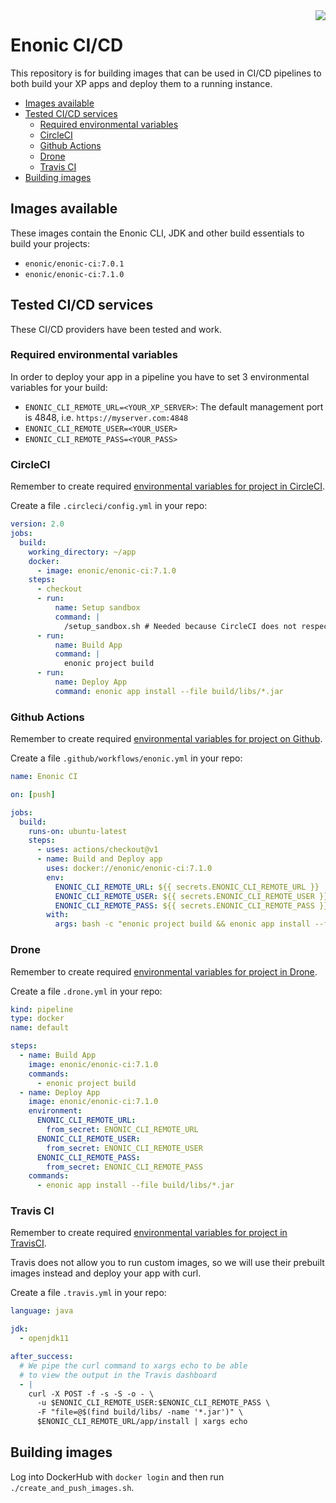 <img align="right" src="https://raw.githubusercontent.com/enonic/xp/master/misc/logo.png">
<h1>Enonic CI/CD</h1>

This repository is for building images that can be used in CI/CD pipelines to both build your XP apps and deploy them to a running instance.

- [Images available](#images-available)
- [Tested CI/CD services](#tested-cicd-services)
  - [Required environmental variables](#required-environmental-variables)
  - [CircleCI](#circleci)
  - [Github Actions](#github-actions)
  - [Drone](#drone)
  - [Travis CI](#travis-ci)
- [Building images](#building-images)

## Images available

These images contain the Enonic CLI, JDK and other build essentials to build your projects:

* `enonic/enonic-ci:7.0.1`
* `enonic/enonic-ci:7.1.0`

## Tested CI/CD services

These CI/CD providers have been tested and work.

### Required environmental variables

In order to deploy your app in a pipeline you have to set 3 environmental variables for your build:
* `ENONIC_CLI_REMOTE_URL=<YOUR_XP_SERVER>`: The default management port is 4848, i.e. `https://myserver.com:4848`
* `ENONIC_CLI_REMOTE_USER=<YOUR_USER>`
* `ENONIC_CLI_REMOTE_PASS=<YOUR_PASS>`

### CircleCI

Remember to create required [environmental variables for project in CircleCI](https://circleci.com/docs/2.0/env-vars/#setting-an-environment-variable-in-a-project).

Create a file `.circleci/config.yml` in your repo:

```yaml
version: 2.0
jobs:
  build:
    working_directory: ~/app
    docker:
      - image: enonic/enonic-ci:7.1.0
    steps:
      - checkout
      - run:
          name: Setup sandbox
          command: |
            /setup_sandbox.sh # Needed because CircleCI does not respect docker entrypoints
      - run:
          name: Build App
          command: |
            enonic project build
      - run:
          name: Deploy App
          command: enonic app install --file build/libs/*.jar
```

### Github Actions

Remember to create required [environmental variables for project on Github](https://help.github.com/en/articles/virtual-environments-for-github-actions#creating-and-using-secrets-encrypted-variables).

Create a file `.github/workflows/enonic.yml` in your repo:

```yaml
name: Enonic CI

on: [push]

jobs:
  build:
    runs-on: ubuntu-latest
    steps:
      - uses: actions/checkout@v1
      - name: Build and Deploy app
        uses: docker://enonic/enonic-ci:7.1.0
        env:
          ENONIC_CLI_REMOTE_URL: ${{ secrets.ENONIC_CLI_REMOTE_URL }}
          ENONIC_CLI_REMOTE_USER: ${{ secrets.ENONIC_CLI_REMOTE_USER }}
          ENONIC_CLI_REMOTE_PASS: ${{ secrets.ENONIC_CLI_REMOTE_PASS }}
        with:
          args: bash -c "enonic project build && enonic app install --file build/libs/*.jar"
```

### Drone

Remember to create required [environmental variables for project in Drone](https://docs.drone.io/configure/secrets/).

Create a file `.drone.yml` in your repo:

```yaml
kind: pipeline
type: docker
name: default

steps:
  - name: Build App
    image: enonic/enonic-ci:7.1.0
    commands:
      - enonic project build
  - name: Deploy App
    image: enonic/enonic-ci:7.1.0
    environment:
      ENONIC_CLI_REMOTE_URL:
        from_secret: ENONIC_CLI_REMOTE_URL
      ENONIC_CLI_REMOTE_USER:
        from_secret: ENONIC_CLI_REMOTE_USER
      ENONIC_CLI_REMOTE_PASS:
        from_secret: ENONIC_CLI_REMOTE_PASS
    commands:
      - enonic app install --file build/libs/*.jar
```

### Travis CI

Remember to create required [environmental variables for project in TravisCI](https://docs.travis-ci.com/user/environment-variables/#defining-variables-in-repository-settings).

Travis does not allow you to run custom images, so we will use their prebuilt images instead and deploy your app with curl.

Create a file `.travis.yml` in your repo:

```yaml
language: java

jdk:
  - openjdk11

after_success:
  # We pipe the curl command to xargs echo to be able
  # to view the output in the Travis dashboard
  - |
    curl -X POST -f -s -S -o - \
      -u $ENONIC_CLI_REMOTE_USER:$ENONIC_CLI_REMOTE_PASS \
      -F "file=@$(find build/libs/ -name '*.jar')" \
      $ENONIC_CLI_REMOTE_URL/app/install | xargs echo
```

## Building images

Log into DockerHub with `docker login` and then run `./create_and_push_images.sh`.
